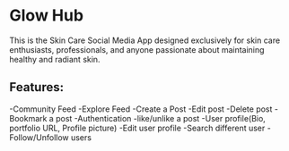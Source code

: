 # Glow Hub
This is the Skin Care Social Media App designed exclusively for skin care enthusiasts, professionals, and anyone passionate about maintaining healthy and radiant skin.
## Features:
-Community Feed
-Explore Feed
-Create a Post
-Edit post
-Delete post
-Bookmark a post
-Authentication
-like/unlike a post
-User profile(Bio, portfolio URL, Profile picture)
-Edit user profile
-Search different user
-Follow/Unfollow users


